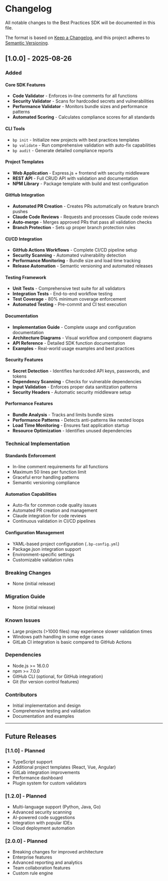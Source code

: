 # Changelog

All notable changes to the Best Practices SDK will be documented in this file.

The format is based on [Keep a Changelog](https://keepachangelog.com/en/1.0.0/),
and this project adheres to [Semantic Versioning](https://semver.org/spec/v2.0.0.html).

## [1.0.0] - 2025-08-26

### Added

#### Core SDK Features
- **Code Validator** - Enforces in-line comments for all functions
- **Security Validator** - Scans for hardcoded secrets and vulnerabilities  
- **Performance Validator** - Monitors bundle sizes and performance patterns
- **Automated Scoring** - Calculates compliance scores for all standards

#### CLI Tools
- `bp init` - Initialize new projects with best practices templates
- `bp validate` - Run comprehensive validation with auto-fix capabilities
- `bp audit` - Generate detailed compliance reports

#### Project Templates
- **Web Application** - Express.js + frontend with security middleware
- **REST API** - Full CRUD API with validation and documentation
- **NPM Library** - Package template with build and test configuration

#### GitHub Integration
- **Automated PR Creation** - Creates PRs automatically on feature branch pushes
- **Claude Code Reviews** - Requests and processes Claude code reviews
- **Auto-merge** - Merges approved PRs that pass all validation checks
- **Branch Protection** - Sets up proper branch protection rules

#### CI/CD Integration
- **GitHub Actions Workflows** - Complete CI/CD pipeline setup
- **Security Scanning** - Automated vulnerability detection
- **Performance Monitoring** - Bundle size and load time tracking
- **Release Automation** - Semantic versioning and automated releases

#### Testing Framework
- **Unit Tests** - Comprehensive test suite for all validators
- **Integration Tests** - End-to-end workflow testing
- **Test Coverage** - 80% minimum coverage enforcement
- **Automated Testing** - Pre-commit and CI test execution

#### Documentation
- **Implementation Guide** - Complete usage and configuration documentation
- **Architecture Diagrams** - Visual workflow and component diagrams  
- **API Reference** - Detailed SDK function documentation
- **Examples** - Real-world usage examples and best practices

#### Security Features
- **Secret Detection** - Identifies hardcoded API keys, passwords, and tokens
- **Dependency Scanning** - Checks for vulnerable dependencies
- **Input Validation** - Enforces proper data sanitization patterns
- **Security Headers** - Automatic security middleware setup

#### Performance Features
- **Bundle Analysis** - Tracks and limits bundle sizes
- **Performance Patterns** - Detects anti-patterns like nested loops
- **Load Time Monitoring** - Ensures fast application startup
- **Resource Optimization** - Identifies unused dependencies

### Technical Implementation

#### Standards Enforcement
- In-line comment requirements for all functions
- Maximum 50 lines per function limit
- Graceful error handling patterns
- Semantic versioning compliance

#### Automation Capabilities
- Auto-fix for common code quality issues
- Automated PR creation and management
- Claude integration for code reviews
- Continuous validation in CI/CD pipelines

#### Configuration Management
- YAML-based project configuration (`.bp-config.yml`)
- Package.json integration support
- Environment-specific settings
- Customizable validation rules

### Breaking Changes
- None (initial release)

### Migration Guide
- None (initial release)

### Known Issues
- Large projects (>1000 files) may experience slower validation times
- Windows path handling in some edge cases
- GitLab CI integration is basic compared to GitHub Actions

### Dependencies
- Node.js >= 16.0.0
- npm >= 7.0.0
- GitHub CLI (optional, for GitHub integration)
- Git (for version control features)

### Contributors
- Initial implementation and design
- Comprehensive testing and validation
- Documentation and examples

---

## Future Releases

### [1.1.0] - Planned
- TypeScript support
- Additional project templates (React, Vue, Angular)
- GitLab integration improvements
- Performance dashboard
- Plugin system for custom validators

### [1.2.0] - Planned  
- Multi-language support (Python, Java, Go)
- Advanced security scanning
- AI-powered code suggestions
- Integration with popular IDEs
- Cloud deployment automation

### [2.0.0] - Planned
- Breaking changes for improved architecture
- Enterprise features
- Advanced reporting and analytics
- Team collaboration features
- Custom rule engine
